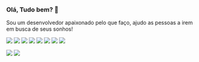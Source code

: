 ### Olá, Tudo bem? 👋

Sou um desenvolvedor apaixonado pelo que faço, ajudo as pessoas a irem em busca de seus sonhos!

<img src="https://img.shields.io/badge/Node.js-43853D?style=for-the-badge&logo=node.js&logoColor=white " /> <img src="https://img.shields.io/badge/JavaScript-323330?style=for-the-badge&logo=javascript&logoColor=F7DF1E"/> <img src="https://img.shields.io/badge/React-20232A?style=for-the-badge&logo=react&logoColor=61DAFB" /> <img src="https://img.shields.io/badge/Sass-CC6699?style=for-the-badge&logo=sass&logoColor=white"/> <img src="https://img.shields.io/badge/PHP-777BB4?style=for-the-badge&logo=php&logoColor=white"/> <img src="https://img.shields.io/badge/Python-14354C?style=for-the-badge&logo=python&logoColor=white"/> <img src="https://img.shields.io/badge/.NET-5C2D91?style=for-the-badge&logo=.net&logoColor=white"/> <img src="https://img.shields.io/badge/Java-ED8B00?style=for-the-badge&logo=java&logoColor=white"/>

<a href="https://github.com/GeronimoOlanda"><img src="https://img.shields.io/badge/github-%23100000.svg?&style=for-the-badge&logo=github&logoColor=white" /><a/>
<a href="https://www.linkedin.com/in/geronimo-olanda-9a6a4313a/"><img src="https://img.shields.io/badge/linkedin-%230077B5.svg?&style=for-the-badge&logo=linkedin&logoColor=white" /></a>


